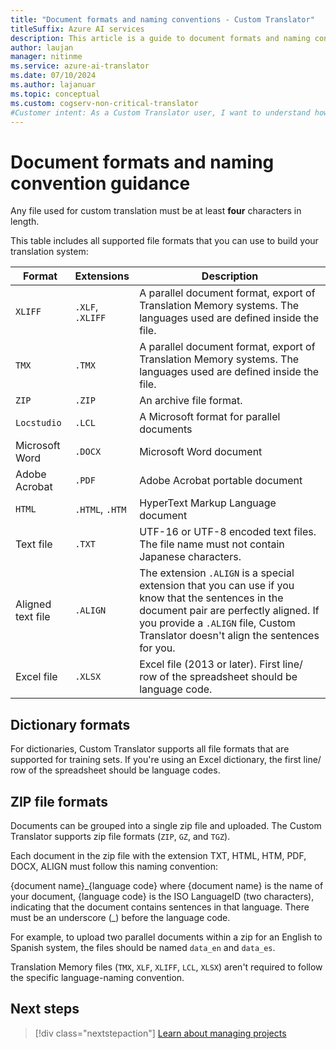 ```yaml
---
title: "Document formats and naming conventions - Custom Translator"
titleSuffix: Azure AI services
description: This article is a guide to document formats and naming conventions in Custom Translator to avoid naming conflicts.
author: laujan
manager: nitinme
ms.service: azure-ai-translator
ms.date: 07/10/2024
ms.author: lajanuar
ms.topic: conceptual
ms.custom: cogserv-non-critical-translator
#Customer intent: As a Custom Translator user, I want to understand how to format and name my documents.
---
```


# Document formats and naming convention guidance

Any file used for custom translation must be at least **four** characters in length.

This table includes all supported file formats that you can use to build your translation system:

| Format            | Extensions   | Description                                                                                                                                                                                                                                                                    |
|-------------------|--------------|--------------------------------------------------------------------------------------------------------------------------------------------------------------------------------------------------------------------------------------------------------------------------------|
| `XLIFF`             | `.XLF`, `.XLIFF` | A parallel document format, export of Translation Memory systems. The languages used are defined inside the file.                                                                                                                                                              |
| `TMX`               | `.TMX`         | A parallel document format, export of Translation Memory systems. The languages used are defined inside the file.                                                                                                                                                              |
| `ZIP`               | `.ZIP`         | An archive file format.                                                                                                                                                                                                        |
| `Locstudio`         | `.LCL`         | A Microsoft format for parallel documents                                                                                                                                                                                                                                      |
| Microsoft Word    | `.DOCX`        | Microsoft Word document                                                                                                                                                                                                                                                        |
| Adobe Acrobat     | `.PDF`         | Adobe Acrobat portable document                                                                                                                                                                                                                                                |
| `HTML`              | `.HTML`, `.HTM`  | HyperText Markup Language document                                                                                                                                                                                                                                                                  |
| Text file         | `.TXT`         | UTF-16 or UTF-8 encoded text files. The file name must not contain Japanese characters.                                                                                                                                                                                        |
| Aligned text file | `.ALIGN`       | The extension `.ALIGN` is a special extension that you can use if you know that the sentences in the document pair are perfectly aligned. If you provide a `.ALIGN` file, Custom Translator doesn't align the sentences for you. |
| Excel file        | `.XLSX`        | Excel file (2013 or later). First line/ row of the spreadsheet should be language code.                                                                                                                                                                                                                                                      |

## Dictionary formats

For dictionaries, Custom Translator supports all file formats that are supported for training sets. If you're using an Excel dictionary, the first line/ row of the spreadsheet should be language codes.

## ZIP file formats

Documents can be grouped into a single zip file and uploaded. The Custom Translator supports zip file formats (`ZIP`, `GZ`, and `TGZ`).

Each document in the zip file with the extension TXT, HTML, HTM, PDF, DOCX, ALIGN must follow this naming convention:

{document name}\_{language code}
where {document name} is the name of your document, {language code} is the ISO LanguageID (two characters), indicating that the document contains sentences in that language. There must be an underscore (_) before the language code.

For example, to upload two parallel documents within a zip for an English to
Spanish system, the files should be named `data_en` and `data_es`.

Translation Memory files (`TMX`, `XLF`, `XLIFF`, `LCL`, `XLSX`) aren't required to follow the specific language-naming convention.

## Next steps

> [!div class="nextstepaction"]
> [Learn about managing projects](workspace-and-project.md#what-is-a-custom-translator-project)

